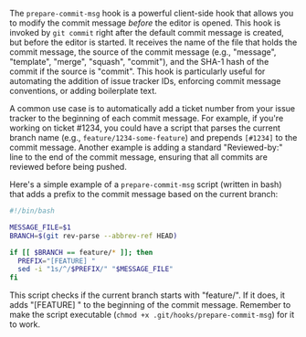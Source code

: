 The `prepare-commit-msg` hook is a powerful client-side hook that allows you to modify the commit message _before_ the editor is opened. This hook is invoked by `git commit` right after the default commit message is created, but before the editor is started. It receives the name of the file that holds the commit message, the source of the commit message (e.g., "message", "template", "merge", "squash", "commit"), and the SHA-1 hash of the commit if the source is "commit". This hook is particularly useful for automating the addition of issue tracker IDs, enforcing commit message conventions, or adding boilerplate text.

A common use case is to automatically add a ticket number from your issue tracker to the beginning of each commit message. For example, if you're working on ticket #1234, you could have a script that parses the current branch name (e.g., `feature/1234-some-feature`) and prepends `[#1234]` to the commit message. Another example is adding a standard "Reviewed-by:" line to the end of the commit message, ensuring that all commits are reviewed before being pushed.

Here's a simple example of a `prepare-commit-msg` script (written in bash) that adds a prefix to the commit message based on the current branch:

```bash
#!/bin/bash

MESSAGE_FILE=$1
BRANCH=$(git rev-parse --abbrev-ref HEAD)

if [[ $BRANCH == feature/* ]]; then
  PREFIX="[FEATURE] "
  sed -i "1s/^/$PREFIX/" "$MESSAGE_FILE"
fi
```

This script checks if the current branch starts with "feature/". If it does, it adds "[FEATURE] " to the beginning of the commit message. Remember to make the script executable (`chmod +x .git/hooks/prepare-commit-msg`) for it to work.
